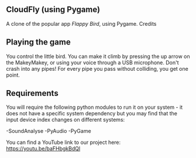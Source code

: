 ## CloudFly (using Pygame)

A clone of the popular app *Flappy Bird*, using Pygame.
Credits 

## Playing the game

You control the little bird. You can make it climb by pressing the up arrow on the MakeyMakey, or using your voice through a USB microphone. Don't crash into any pipes! For every pipe you pass without colliding, you get one point.


## Requirements

You will require the following python modules to run it on your system - it does not have a specific system dependency but you may find that the input device index changes on different systems:

-SoundAnalyse
-PyAudio
-PyGame

You can find a YouTube link to our project here: https://youtu.be/baFHbgkBdQl

